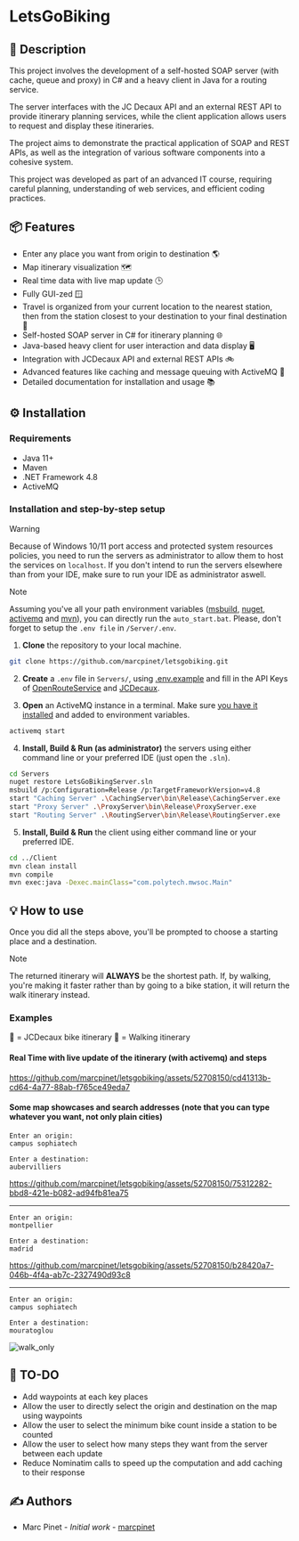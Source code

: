 # LetsGoBiking

## 📝 Description

This project involves the development of a self-hosted SOAP server (with cache, queue and proxy) in C# and a heavy client in Java for a routing service.

The server interfaces with the JC Decaux API and an external REST API to provide itinerary planning services, while the client application allows users to request and display these itineraries.

The project aims to demonstrate the practical application of SOAP and REST APIs, as well as the integration of various software components into a cohesive system.

This project was developed as part of an advanced IT course, requiring careful planning, understanding of web services, and efficient coding practices.

## 📦 Features

- Enter any place you want from origin to destination 🌎
- Map itinerary visualization 🗺️
- Real time data with live map update 🕒
- Fully GUI-zed 🪟
- Travel is organized from your current location to the nearest station, then from the station closest to your destination to your final destination 📍
- Self-hosted SOAP server in C# for itinerary planning 🌐
- Java-based heavy client for user interaction and data display 🖥️
- Integration with JCDecaux API and external REST APIs 🚲
- Advanced features like caching and message queuing with ActiveMQ 🚀
- Detailed documentation for installation and usage 📚

## ⚙️ Installation

### Requirements

- Java 11+
- Maven
- .NET Framework 4.8
- ActiveMQ

### Installation and step-by-step setup

> [!WARNING]  
> Because of Windows 10/11 port access and protected system resources policies, you need to run the servers as administrator to allow them to host the services on `localhost`. If you don't intend to run the servers elsewhere than from your IDE, make sure to run your IDE as administrator aswell.

> [!NOTE]  
> Assuming you've all your path environment variables ([msbuild](https://visualstudio.microsoft.com/downloads/?cid=learn-onpage-download-cta#build-tools-for-visual-studio-2022), [nuget](https://www.nuget.org/downloads), [activemq](https://activemq.apache.org/components/classic/download/) and [mvn](https://maven.apache.org/download.cgi)), you can directly run the `auto_start.bat`. Please, don't forget to setup the `.env file` in `/Server/.env`.

1. **Clone** the repository to your local machine.

```bash
git clone https://github.com/marcpinet/letsgobiking.git
```

2. **Create** a `.env` file in `Servers/`, using [.env.example](Servers/.env.example) and fill in the API Keys of [OpenRouteService](https://api.openrouteservice.org/) and [JCDecaux](https://developer.jcdecaux.com/#/home).

3. **Open** an ActiveMQ instance in a terminal. Make sure [you have it installed](https://activemq.apache.org/components/classic/download/) and added to environment variables.

```bash
activemq start
```

4. **Install, Build & Run (as administrator)** the servers using either command line or your preferred IDE (just open the `.sln`).

```bash
cd Servers
nuget restore LetsGoBikingServer.sln
msbuild /p:Configuration=Release /p:TargetFrameworkVersion=v4.8
start "Caching Server" .\CachingServer\bin\Release\CachingServer.exe
start "Proxy Server" .\ProxyServer\bin\Release\ProxyServer.exe
start "Routing Server" .\RoutingServer\bin\Release\RoutingServer.exe
```

5. **Install, Build & Run** the client using either command line or your preferred IDE.

```bash
cd ../Client
mvn clean install
mvn compile
mvn exec:java -Dexec.mainClass="com.polytech.mwsoc.Main"
```

## 💡 How to use

Once you did all the steps above, you'll be prompted to choose a starting place and a destination.

> [!NOTE]  
> The returned itinerary will **ALWAYS** be the shortest path. If, by walking, you're making it faster rather than by going to a bike station, it will return the walk itinerary instead.

### Examples

🔵 = JCDecaux bike itinerary
🔴 = Walking itinerary

#### Real Time with live update of the itinerary (with activemq) and steps

https://github.com/marcpinet/letsgobiking/assets/52708150/cd41313b-cd64-4a77-88ab-f765ce49eda7

#### Some map showcases and search addresses (note that you can type whatever you want, not only plain cities)

```
Enter an origin:
campus sophiatech

Enter a destination:
aubervilliers
```

https://github.com/marcpinet/letsgobiking/assets/52708150/75312282-bbd8-421e-b082-ad94fb81ea75

---

```
Enter an origin:
montpellier

Enter a destination:
madrid
```

https://github.com/marcpinet/letsgobiking/assets/52708150/b28420a7-046b-4f4a-ab7c-2327490d93c8

---

```
Enter an origin:
campus sophiatech

Enter a destination:
mouratoglou
```

![walk_only](https://github.com/marcpinet/letsgobiking/assets/52708150/69886f65-56ab-40b9-9ead-4dfeb78152e4)

## 🎯 TO-DO

- Add waypoints at each key places
- Allow the user to directly select the origin and destination on the map using waypoints
- Allow the user to select the minimum bike count inside a station to be counted
- Allow the user to select how many steps they want from the server between each update
- Reduce Nominatim calls to speed up the computation and add caching to their response

## ✍️ Authors

- Marc Pinet - *Initial work* - [marcpinet](https://github.com/marcpinet)
